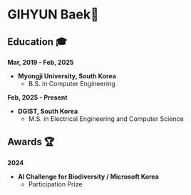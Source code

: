 #  GIHYUN Baek👋

## Education 🎓

**Mar, 2019 - Feb, 2025**

* **Myongji University, South Korea**
  * B.S. in Computer Engineering

**Feb, 2025 - Present**

* **DGIST, South Korea**
  * M.S. in Electrical Engineering and Computer Science

## Awards 🏆

**2024**

* **AI Challenge for Biodiversity / Microsoft Korea** 
  * Participation Prize
